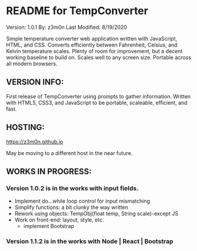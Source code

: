 
# README for TempConverter
Version: 1.0.1
By: z3m0n
Last Modified: 8/19/2020

Simple temperature converter web application written with JavaScript, HTML, and CSS. Converts efficiently between Fahrenheit, Celsius, and Kelvin temperature scales. Plenty of room for improvement, but a decent working baseline to build on. Scales well to any screen size. Portable across all modern browsers.


## VERSION INFO:
First release of TempConverter using prompts to gather information. Written with HTML5, CSS3, and JavaScript to be portable, scaleable, efficient, and fast. 


## HOSTING:
https://z3m0n.github.io

May be moving to a different host in the near future.


## WORKS IN PROGRESS:

### Version 1.0.2 is in the works with input fields.
- Implement do...while loop control for input mismatching
- Simplify functions: a bit clunky the way written 
- Rework using objects: TempObj(float temp, String scale)-except JS
- Work on front-end: layout, style, etc.
	- implement Bootstrap

### Version 1.1.2 is in the works with Node | React | Bootstrap

